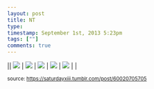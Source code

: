 ```yaml
---
layout: post
title: NT
type: 
timestamp: September 1st, 2013 5:23pm
tags: [""]
comments: true
---
```


|| <img src="https://saturdayxiii.github.io/media/60020705705_0.jpg"/> | <img src="https://saturdayxiii.github.io/media/60020705705_1.jpg"/> | <img src="https://saturdayxiii.github.io/media/60020705705_2.jpg"/> |
 <img src="https://saturdayxiii.github.io/media/60020705705_3.jpg"/> | <img src="https://saturdayxiii.github.io/media/60020705705_4.jpg"/> |  |

<small>source: https://saturdayxiii.tumblr.com/post/60020705705</small>